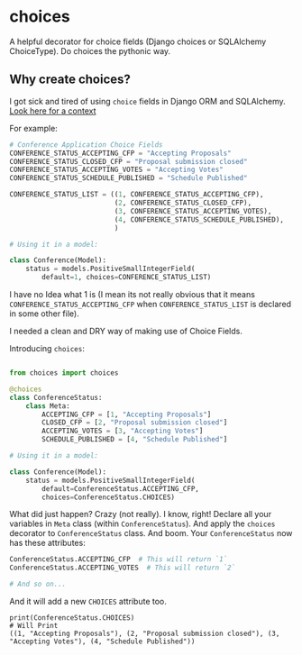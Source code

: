 # choices
A helpful decorator for choice fields (Django choices or SQLAlchemy ChoiceType). Do choices the pythonic way.

## Why create choices?

I got sick and tired of using `choice` fields in Django ORM and SQLAlchemy. [Look here for a context](https://github.com/pythonindia/junction/issues/302)

For example:

```python
# Conference Application Choice Fields
CONFERENCE_STATUS_ACCEPTING_CFP = "Accepting Proposals"
CONFERENCE_STATUS_CLOSED_CFP = "Proposal submission closed"
CONFERENCE_STATUS_ACCEPTING_VOTES = "Accepting Votes"
CONFERENCE_STATUS_SCHEDULE_PUBLISHED = "Schedule Published"

CONFERENCE_STATUS_LIST = ((1, CONFERENCE_STATUS_ACCEPTING_CFP),
                          (2, CONFERENCE_STATUS_CLOSED_CFP),
                          (3, CONFERENCE_STATUS_ACCEPTING_VOTES),
                          (4, CONFERENCE_STATUS_SCHEDULE_PUBLISHED),
                          )

# Using it in a model:

class Conference(Model):
    status = models.PositiveSmallIntegerField(
		default=1, choices=CONFERENCE_STATUS_LIST)
```

I have no Idea what 1 is (I mean its not really obvious that it means `CONFERENCE_STATUS_ACCEPTING_CFP` when `CONFERENCE_STATUS_LIST` is declared in some other file).


I needed a clean and DRY way of making use of Choice Fields.

Introducing `choices`:


```python

from choices import choices

@choices
class ConferenceStatus:
	class Meta:
    	ACCEPTING_CFP = [1, "Accepting Proposals"]
    	CLOSED_CFP = [2, "Proposal submission closed"]
    	ACCEPTING_VOTES = [3, "Accepting Votes"]
    	SCHEDULE_PUBLISHED = [4, "Schedule Published"]

# Using it in a model:

class Conference(Model):
    status = models.PositiveSmallIntegerField(
		default=ConferenceStatus.ACCEPTING_CFP,
		choices=ConferenceStatus.CHOICES)
```

What did just happen? Crazy (not really). I know, right! Declare all your variables in `Meta` class (within `ConferenceStatus`). And apply the `choices` decorator to `ConferenceStatus` class. And boom. Your `ConferenceStatus` now has these attributes:

```python
ConferenceStatus.ACCEPTING_CFP  # This will return `1`
ConferenceStatus.ACCEPTING_VOTES  # This will return `2`

# And so on...
```
And it will add a new `CHOICES` attribute too.

```
print(ConferenceStatus.CHOICES)
# Will Print
((1, "Accepting Proposals"), (2, "Proposal submission closed"), (3, "Accepting Votes"), (4, "Schedule Published"))

```
